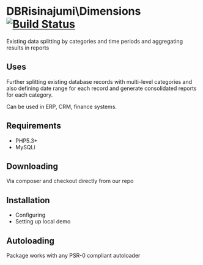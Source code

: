DBRisinajumi\Dimensions [![Build Status](https://secure.travis-ci.org/DBRisinajumi/Dimensions.png?branch=master)](http://travis-ci.org/DBRisinajumi/Dimensions)
==============

Existing data splitting by categories and time periods and aggregating results in reports

Uses
------------

Further splitting existing database records with multi-level categories and also 
defining date range for each record and generate consolidated reports for each category.

Can be used in ERP, CRM, finance systems.


Requirements
------------

* PHP5.3+
* MySQLi

Downloading
------------

Via composer and checkout directly from our repo

Installation
------------

* Configuring
* Setting up local demo

Autoloading
-----------

Package works with any PSR-0 compliant autoloader

